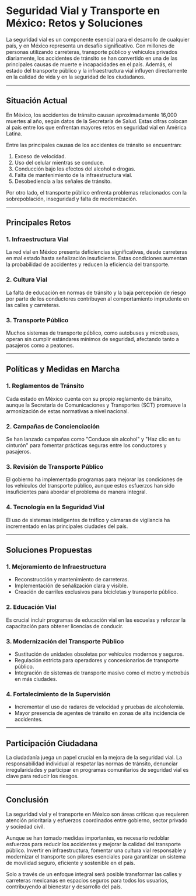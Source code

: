 # Seguridad Vial y Transporte en México: Retos y Soluciones

La seguridad vial es un componente esencial para el desarrollo de cualquier país, y en México representa un desafío significativo. Con millones de personas utilizando carreteras, transporte público y vehículos privados diariamente, los accidentes de tránsito se han convertido en una de las principales causas de muerte e incapacidades en el país. Además, el estado del transporte público y la infraestructura vial influyen directamente en la calidad de vida y en la seguridad de los ciudadanos.

---

## Situación Actual

En México, los accidentes de tránsito causan aproximadamente 16,000 muertes al año, según datos de la Secretaría de Salud. Estas cifras colocan al país entre los que enfrentan mayores retos en seguridad vial en América Latina.

Entre las principales causas de los accidentes de tránsito se encuentran:

1. Exceso de velocidad.
2. Uso del celular mientras se conduce.
3. Conducción bajo los efectos del alcohol o drogas.
4. Falta de mantenimiento de la infraestructura vial.
5. Desobediencia a las señales de tránsito.

Por otro lado, el transporte público enfrenta problemas relacionados con la sobrepoblación, inseguridad y falta de modernización.

---

## Principales Retos

### 1. **Infraestructura Vial**

La red vial en México presenta deficiencias significativas, desde carreteras en mal estado hasta señalización insuficiente. Estas condiciones aumentan la probabilidad de accidentes y reducen la eficiencia del transporte.

### 2. **Cultura Vial**

La falta de educación en normas de tránsito y la baja percepción de riesgo por parte de los conductores contribuyen al comportamiento imprudente en las calles y carreteras.

### 3. **Transporte Público**

Muchos sistemas de transporte público, como autobuses y microbuses, operan sin cumplir estándares mínimos de seguridad, afectando tanto a pasajeros como a peatones.

---

## Políticas y Medidas en Marcha

### 1. **Reglamentos de Tránsito**

Cada estado en México cuenta con su propio reglamento de tránsito, aunque la Secretaría de Comunicaciones y Transportes (SCT) promueve la armonización de estas normativas a nivel nacional.

### 2. **Campañas de Concienciación**

Se han lanzado campañas como "Conduce sin alcohol" y "Haz clic en tu cinturón" para fomentar prácticas seguras entre los conductores y pasajeros.

### 3. **Revisión de Transporte Público**

El gobierno ha implementado programas para mejorar las condiciones de los vehículos del transporte público, aunque estos esfuerzos han sido insuficientes para abordar el problema de manera integral.

### 4. **Tecnología en la Seguridad Vial**

El uso de sistemas inteligentes de tráfico y cámaras de vigilancia ha incrementado en las principales ciudades del país.

---


## Soluciones Propuestas

### 1. **Mejoramiento de Infraestructura**

- Reconstrucción y mantenimiento de carreteras.
- Implementación de señalización clara y visible.
- Creación de carriles exclusivos para bicicletas y transporte público.

### 2. **Educación Vial**

Es crucial incluir programas de educación vial en las escuelas y reforzar la capacitación para obtener licencias de conducir.

### 3. **Modernización del Transporte Público**

- Sustitución de unidades obsoletas por vehículos modernos y seguros.
- Regulación estricta para operadores y concesionarios de transporte público.
- Integración de sistemas de transporte masivo como el metro y metrobús en más ciudades.

### 4. **Fortalecimiento de la Supervisión**

- Incrementar el uso de radares de velocidad y pruebas de alcoholemia.
- Mayor presencia de agentes de tránsito en zonas de alta incidencia de accidentes.

---

## Participación Ciudadana

La ciudadanía juega un papel crucial en la mejora de la seguridad vial. La responsabilidad individual al respetar las normas de tránsito, denunciar irregularidades y participar en programas comunitarios de seguridad vial es clave para reducir los riesgos.

---

## Conclusión

La seguridad vial y el transporte en México son áreas críticas que requieren atención prioritaria y esfuerzos coordinados entre gobierno, sector privado y sociedad civil.

Aunque se han tomado medidas importantes, es necesario redoblar esfuerzos para reducir los accidentes y mejorar la calidad del transporte público. Invertir en infraestructura, fomentar una cultura vial responsable y modernizar el transporte son pilares esenciales para garantizar un sistema de movilidad seguro, eficiente y sostenible en el país.

Solo a través de un enfoque integral será posible transformar las calles y carreteras mexicanas en espacios seguros para todos los usuarios, contribuyendo al bienestar y desarrollo del país.
